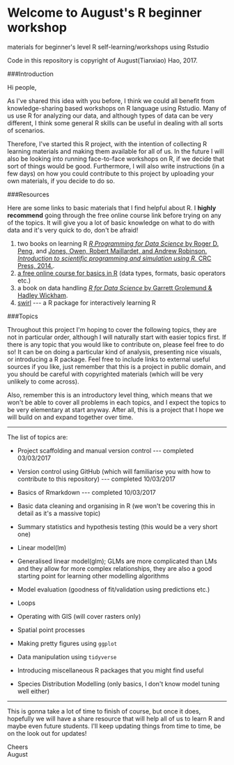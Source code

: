 # Welcome to August's R beginner workshop
materials for beginner's level R self-learning/workshops using Rstudio

Code in this repository is copyright of August(Tianxiao) Hao, 2017.  

###Introduction

Hi people,

As I've shared this idea with you before, I think we could all benefit from knowledge-sharing based workshops on R language using Rstudio. Many of us use R for analyzing our data, and although types of data can be very different, I think some general R skills can be useful in dealing with all sorts of scenarios.  

Therefore, I've started this R project, with the intention of collecting R learning materials and making them available for all of us. In the future I will also be looking into running face-to-face workshops on R, if we decide that sort of things would be good. Furthermore, I will also write instructions (in a few days) on how you could contribute to this project by uploading your own materials, if you decide to do so.  

###Resources

Here are some links to basic materials that I find helpful about R. I **highly recommend** going through the free online course link before trying on any of the topics. It will give you a lot of basic knowledge on what to do with data and it's very quick to do, don't be afraid!  

1. two books on learning R [*R Programming for Data Science* by Roger D. Peng](http://www.cs.upc.edu/~robert/teaching/estadistica/rprogramming.pdf), and [Jones, Owen, Robert Maillardet, and Andrew Robinson. *Introduction to scientific programming and simulation using R.* CRC Press, 2014.](http://www.ms.unimelb.edu.au/~odj/Teaching/MAST30025/spuRs_reformatted_part1.pdf). 
2. [a free online course for basics in R](https://www.datacamp.com/courses/free-introduction-to-r) (data types, formats, basic operators etc.)
3. a book on data handling [*R for Data Science* by Garrett Grolemund & Hadley Wickham](http://r4ds.had.co.nz/index.html).
4. [swirl](http://swirlstats.com/) --- a R package for interactively learning R

###Topics

Throughout this project I'm hoping to cover the following topics, they are not in particular order, although I will naturally start with easier topics first. If there is any topic that you would like to contribute on, please feel free to do so! It can be on doing a particular kind of analysis, presenting nice visuals, or introducing a R package. Feel free to include links to external useful sources if you like, just remember that this is a project in public domain, and you should be careful with copyrighted materials (which will be very unlikely to come across).  

Also, remember this is an introductory level thing, which means that we won't be able to cover all problems in each topics, and I expect the topics to be very elementary at start anyway. After all, this is a project that I hope we will build on and expand together over time.  

***

The list of topics are:  

* Project scaffolding and manual version control --- completed 03/03/2017

* Version control using GitHub (which will familiarise you with how to contribute to this repository) --- completed 10/03/2017

* Basics of Rmarkdown --- completed 10/03/2017

* Basic data cleaning and organising in R (we won't be covering this in detail as it's a massive topic)

* Summary statistics and hypothesis testing (this would be a very short one)

* Linear model(lm)

* Generalised linear model(glm); GLMs are more complicated than LMs and they allow for more complex relationships, they are also a good starting point for learning other modelling algorithms

* Model evaluation (goodness of fit/validation using predictions etc.)

* Loops

* Operating with GIS (will cover rasters only)

* Spatial point processes

* Making pretty figures using ```ggplot```

* Data manipulation using ```tidyverse```

* Introducing miscellaneous R packages that you might find useful 

* Species Distribution Modelling (only basics, I don't know model tuning well either)  

***

This is gonna take a lot of time to finish of course, but once it does, hopefully we will have a share resource that will help all of us to learn R and maybe even future students. I'll keep updating things from time to time, be on the look out for updates!  


Cheers  
August